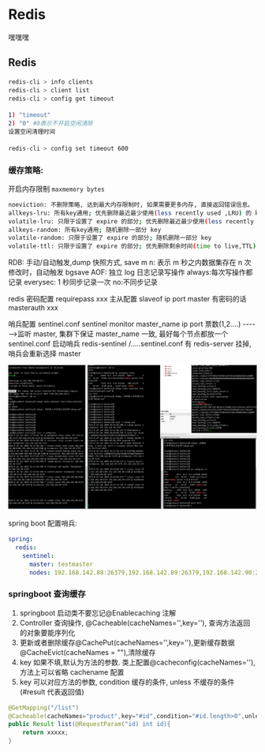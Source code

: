 # Redis

嘿嘿嘿

## Redis

```bash
redis-cli > info clients
redis-cli > client list
redis-cli > config get timeout

1) "timeout"
2) "0" #0表示不开启空闲清除
设置空闲清理时间

redis-cli > config set timeout 600
```

### 缓存策略:

开启内存限制 `maxmemory bytes`

```bash
noeviction: 不删除策略, 达到最大内存限制时, 如果需要更多内存, 直接返回错误信息。
allkeys-lru: 所有key通用; 优先删除最近最少使用(less recently used ,LRU) 的 key
volatile-lru: 只限于设置了 expire 的部分; 优先删除最近最少使用(less recently used ,LRU) 的 key
allkeys-random: 所有key通用; 随机删除一部分 key
volatile-random: 只限于设置了 expire 的部分; 随机删除一部分 key
volatile-ttl: 只限于设置了 expire 的部分; 优先删除剩余时间(time to live,TTL) 短的key
```

RDB: 手动/自动触发,dump 快照方式, save m n: 表示 m 秒之内数据集存在 n 次修改时，自动触发 bgsave
AOF: 独立 log 日志记录写操作 always:每次写操作都记录 everysec: 1 秒同步记录一次 no:不同步记录

redis 密码配置 requirepass xxx
主从配置 slaveof ip port
master 有密码的话 masterauth xxx

哨兵配置 sentinel.conf
sentinel monitor master_name ip port 票数(1,2....) ------>监听 master, 集群下保证 master_name 一致, 最好每个节点都放一个 sentinel.conf
启动哨兵 redis-sentinel /.....sentinel.conf
有 redis-server 挂掉, 哨兵会重新选择 master

![redis](./imgs/redis.png)

spring boot 配置哨兵:

```yml
spring:
  redis:
    sentinel:
      master: testmaster
      nodes: 192.168.142.88:26379,192.168.142.89:26379,192.168.142.90:26379
```

### springboot 查询缓存

1. springboot 启动类不要忘记@Enablecaching 注解
2. Controller 查询操作, @Cacheable(cacheNames='',key=''), 查询方法返回的对象要能序列化
3. 更新或者删除缓存@CachePut(cacheNames='',key=''),更新缓存数据
   @CacheEvict(cacheNames = ""),清除缓存
4. key 如果不填,默认为方法的参数. 类上配置@cacheconfig(cacheNames=''),方法上可以省略 cachename 配置
5. key 可以对应方法的参数, condition 缓存的条件, unless 不缓存的条件(#result 代表返回值)

```java
@GetMapping("/list")
@Cacheable(cacheNames="product",key="#id",condition="#id.length>0",unless="#result.getCode()!=200")
public Result list(@RequestParam("id) int id){
    return xxxxx;
}
```
